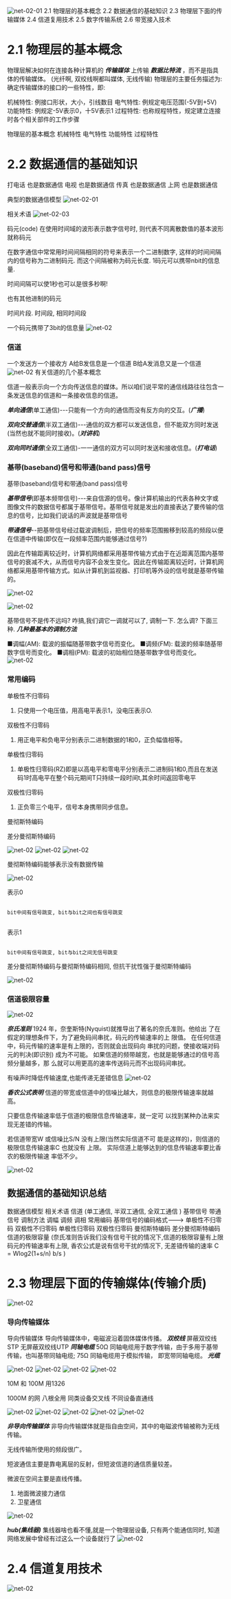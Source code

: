 
![net-02-01](image/net-02-01.png)
2.1 物理层的基本概念
2.2 数据通信的基础知识
2.3 物理层下面的传输媒体
2.4 信道复用技术
2.5 数字传输系统
2.6 带宽接入技术


# 2.1 物理层的基本概念

物理层解决如何在连接各种计算机的 ***传输媒体*** 上传输 ***数据比特流*** ，而不是指具体的传输媒体。
(光纤啊, 双绞线啊都叫媒体, 无线传输)
物理层的主要任务描述为:确定传输媒体的接口的一些特性，即:

机械特性: 例接口形状，大小，引线数目
电气特性: 例规定电压范围(-5V到+5V)
功能特性: 例规定-5V表示0，十5V表示1
过程特性: 也称规程特性，规定建立连接时各个相关部件的工作步骤

物理层的基本概念
机械特性
电气特性
功能特性
过程特性
# 2.2 数据通信的基础知识
打电话 也是数据通信
电视 也是数据通信
传真 也是数据通信
上网  也是数据通信


典型的数据通信模型
![net-02-01](image/net-02-02.png)

相关术语
![net-02-03](image/net-02-03.png)

码元(code) 在使用时间域的波形表示数字信号时,  则代表不同离散数值的基本波形就称码元

在数字通信中常常用时间间隔相同的符号来表示一个二进制数字, 这样的时间间隔内的信号称为二进制码元. 而这个间隔被称为码元长度. 1码元可以携带nbit的信息量.

时间间隔可以使1秒也可以是很多秒啊!

也有其他进制的码元

时间片段. 时间段, 相同时间段 

一个码元携带了3bit的信息量
![net-02](image/net-02-04.png)


### 信道

一个发送方一个接收方
A给B发信息是一个信道
B给A发消息又是一个信道
![net-02](image/net-02-05.png)
有关信道的几个基本概念

信道一般表示向一个方向传送信息的媒体。所以咱们说平常的通信线路往往包含一条发送信息的信道和一条接收信息的信道。

***单向通信***(单工通信)---只能有一个方向的通信而没有反方向的交互。(***广播***)

***双向交替通信***(半双工通信)---通信的双方都可以发送信息，但不能双方同时发送(当然也就不能同时接收)。(***对讲机***)

***双向同时通信***(全双工通信)-一一通信的双方可以同时发送和接收信息。(***打电话***)


### 基带(baseband)信号和带通(band pass)信号

基带(baseband)信号和带通(band pass)信号

***基带信号***(即基本频带信号)---来自信源的信号。像计算机输出的代表各种文字或图像文件的数据信号都属于基带信号。基带信号就是发出的直接表达了要传输的信息的信号，比如我们说话的声波就是基带信号

***带通信号***--把基带信号经过载波调制后，把信号的频率范围搬移到较高的频段以便在信道中传输(即仅在一段频率范围内能够通过信号?)

因此在传输距离较近时，计算机网络都采用基带传输方式由于在近距离范围内基带信号的衰减不大，从而信号内容不会发生变化。因此在传输距离较近时，计算机网络都采用基带传输方式。如从计算机到监视器、打印机等外设的信号就是基带传输的。


![net-02](image/net-02-06.png)

![net-02](image/net-02-07.png)

基带信号不是传不远吗? 咋搞,我们调它一调就可以了, 调制一下. 怎么调? 下面三种.
***几种最基本的调制方法***

■调幅(AM): 载波的振幅随基带数字信号而变化。
■调频(FM): 载波的频率随基带数字信号而变化。
■调相(PM): 载波的初始相位随基带数字信号而变化。
![net-02](image/net-02-08.png)





### 常用编码
单极性不归零码
1. 只使用一个电压值，用高电平表示1，没电压表示O.

双极性不归零码
  1. 用正电平和负电平分别表示二进制数据的1和0，正负幅值相等。

单极性归零码
1. 单极性归零码(RZ)即是以高电平和零电平分别表示二进制码1和0,而且在发送码1时高电平在整个码元期间T只持续一段时间t,其余时间返回零电平

双极性归零码
1. 正负零三个电平，信号本身携带同步信息。

曼彻斯特编码

差分曼彻斯特编码


![net-02](image/net-02-09.png)
![net-02](image/net-02-10.png)
![net-02](image/net-02-11.png)


曼彻斯特编码能够表示没有数据传输


![net-02](image/net-02-12.png)

表示0
```

bit中间有信号跳变, bit与bit之间也有信号跳变


```
表示1

```

bit中间有信号跳变, bit与bit之间无信号跳变

```
差分曼彻斯特编码与曼彻斯特编码相同, 但抗干扰性强于曼彻斯特编码

![net-02](image/net-02-13.png)



### 信道极限容量
![net-02](image/net-02-14.png)

***奈氏准则***
1924 年，奈奎斯特(Nyquist)就推导出了著名的奈氏准则。他给出
了在假定的理想条件下，为了避免码间串扰，码元的传输速率的上
限值。
在任何信道中，码元传输的速率是有上限的，否则就会出现码向
串扰的问题，使接收端对码元的判决(即识别) 成为不可能。
如果信道的频带越宽，也就是能够通过的信号高频分量越多，那
么就可以用更高的速率传送码元而不出现码间串扰。


有噪声时降低传输速度,也能传递无差错信息
![net-02](image/net-02-15.png)

***香农公式表明***
信道的带宽或信道中的信噪比越大，则信息的极限传输速率就越高。

只要信息传输速率低于信道的极限信息传输速率，就一定可
以找到某种办法来实现无差错的传输。

若信道带宽W 或信噪比S/N 没有上限(当然实际信道不可
能是这样的)，则信道的极限信息传输速率C 也就没有
上限。
实际信道上能够达到的信息传输速率要比香农的极限传输速
率低不少。


![net-02](image/net-02-16.png)

## 数据通信的基础知识总结
数据通信模型
相关术语
信道   (单工通信, 半双工通信, 全双工通信 )
基带信号  带通信号 
调制方法 调幅 调频 调相
常用编码  基带信号的编码格式--->  单极性不归零码 双极性不归零码 单极性归零码  双极性归零码  曼彻斯特编码 差分曼彻斯特编码 
信道的极限容量 (奈氏准则告诉我们没有信号干扰的情况下,信道的极限容量有上限码元的传输速率有上限,   香农公式是说有信号干扰的情况下, 无差错传输的速率 C = Wlog2(1+s/n) b/s  )



# 2.3 物理层下面的传输媒体(传输介质)


![net-02](image/net-02-17.png)

### 导向传输媒体

导向传输媒体
导向传输媒体中，电磁波沿着固体媒体传播。
***双绞线***
屏蔽双绞线STP
无屏蔽双绞线UTP
***同轴电缆***
50Ω 同轴电缆用于数字传输，由于多用于基带传输，也叫基带同轴电缆;
75Ω 同轴电缆用于模拟传输，
即宽带同轴电缆。
***光缆***


![net-02](image/net-02-18.png)
![net-02](image/net-02-19.png)
![net-02](image/net-02-20.png)
![net-02](image/net-02-21.png)

10M 和 100M 用1326

1000M 的网 八根全用
同类设备交叉线
不同设备直通线

![net-02](image/net-02-22.png)
![net-02](image/net-02-23.png)
![net-02](image/net-02-24.png)
![net-02](image/net-02-25.png)
![net-02](image/net-02-26.png)


***非导向传输媒体***
非导向传输媒体就是指自由空间，其中的电磁波传输被称为无线传输。

无线传输所使用的频段很广。

短波通信主要是靠电离层的反射，但短波信道的通信质量较差。

微波在空间主要是直线传播。
   1. 地面微波接力通信
   2. 卫星通信

![net-02](image/net-02-27.png)

***hub(集线器)***
集线器啥也看不懂,就是一个物理层设备, 只有两个能通信同时, 知道网络发展中曾经有过这么一个设备就行了
![net-02](image/net-02-28.png)


# 2.4 信道复用技术
![net-02](image/net-02-29.png)


